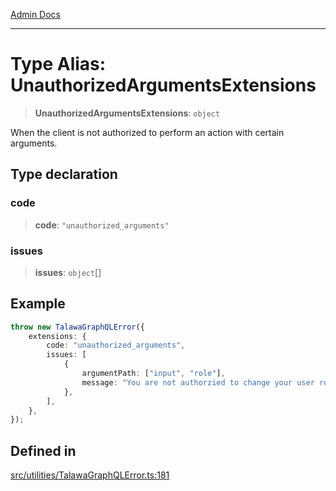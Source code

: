 [Admin Docs](/)

***

# Type Alias: UnauthorizedArgumentsExtensions

> **UnauthorizedArgumentsExtensions**: `object`

When the client is not authorized to perform an action with certain arguments.

## Type declaration

### code

> **code**: `"unauthorized_arguments"`

### issues

> **issues**: `object`[]

## Example

```ts
throw new TalawaGraphQLError({
	extensions: {
		code: "unauthorized_arguments",
		issues: [
			{
				argumentPath: ["input", "role"],
				message: "You are not authorzied to change your user role.",
			},
		],
	},
});
```

## Defined in

[src/utilities/TalawaGraphQLError.ts:181](https://github.com/NishantSinghhhhh/talawa-api/blob/ff0f1d6ae21d3428519b64e42fe3bfdff573cb6e/src/utilities/TalawaGraphQLError.ts#L181)
